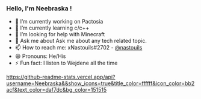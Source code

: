### Hello, I'm Neebraska !


- 🔭 I’m currently working on Pactosia
- 🌱 I’m currently learning c/c++
- 🤔 I’m looking for help with Minecraft
- 💬 Ask me about Ask me about any tech related topic.
- 📫 How to reach me: xNastouils#2702 - [@nastouils](https://twitter.com/nastouils)
- 😄 Pronouns: He/His
- ⚡ Fun fact: I listen to Wejdene all the time


https://github-readme-stats.vercel.app/api?username=Neebraska&&show_icons=true&title_color=ffffff&icon_color=bb2acf&text_color=daf7dc&bg_color=151515
